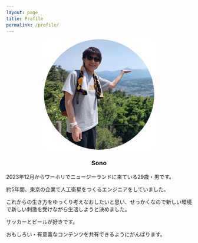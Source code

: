 ```yaml
---
layout: page
title: Profile
permalink: /profile/
---
```


<div style="text-align: center">
    <img src="../image/bio_circle.png" width="300"><br>
    <h3>Sono</h3>
</div>


2023年12月からワーホリでニュージーランドに来ている29歳・男です。

約5年間、東京の企業で人工衛星をつくるエンジニアをしていました。

これからの生き方をゆっくり考えなおしたいと思い、せっかくなので新しい環境で新しい刺激を受けながら生活しようと決めました。

サッカーとビールが好きです。

おもしろい・有意義なコンテンツを共有できるようにがんばります。
